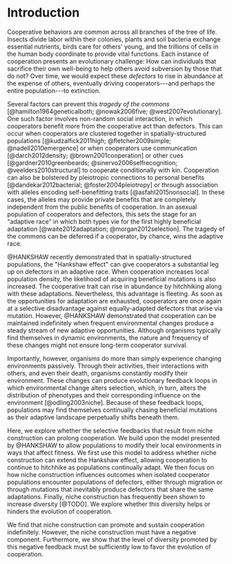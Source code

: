 
# Introduction

Cooperative behaviors are common across all branches of the tree of life.
Insects divide labor within their colonies, plants and soil bacteria exchange essential nutrients, birds care for others' young, and the trillions of cells in the human body coordinate to provide vital functions.
Each instance of cooperation presents an evolutionary challenge: How can individuals that sacrifice their own well-being to help others avoid subversion by those that do not? Over time, we would expect these *defectors* to rise in abundance at the expense of others, eventually driving cooperators---and perhaps the entire population---to extinction.

Several factors can prevent this *tragedy of the commons* [@hamilton1964geneticalboth; @nowak2006five; @west2007evolutionary].
One such factor involves non-random social interaction, in which cooperators benefit more from the cooperative act than defectors.
This can occur when cooperators are clustered together in spatially-structured populations [@kudzalfick2011high; @fletcher2009simple; @nadell2010emergence] or when cooperators use communication [@darch2012density; @brown2001cooperation] or other cues [@gardner2010greenbeards; @sinervo2006selfrecognition; @veelders2010structural] to cooperate conditionally with kin.
Cooperation can also be bolstered by pleiotropic connections to personal benefits [@dandekar2012bacterial; @foster2004pleiotropy] or through association with alleles encoding self-benefitting traits [@asfahl2015nonsocial].
In these cases, the alleles may provide private benefits that are completely independent from the public benefits of cooperation.
In an asexual population of cooperators and defectors, this sets the stage for an "adaptive race" in which both types vie for the first highly beneficial adaptation [@waite2012adaptation; @morgan2012selection].
The tragedy of the commons can be deferred if a cooperator, by chance, wins the adaptive race.

@HANKSHAW recently demonstrated that in spatially-structured populations, the "Hankshaw effect" can give cooperators a substantial leg up on defectors in an adaptive race.
When cooperation increases local population density, the likelihood of acquiring beneficial mutations is also increased.
The cooperative trait can rise in abundance by hitchhiking along with these adaptations.
Nevertheless, this advantage is fleeting.
As soon as the opportunities for adaptation are exhausted, cooperators are once again at a selective disadvantage against equally-adapted defectors that arise via mutation.
However, @HANKSHAW demonstrated that cooperation can be maintained indefinitely when frequent environmental changes produce a steady stream of new adaptive opportunities.
Although organisms typically find themselves in dynamic environments, the nature and frequency of these changes might not ensure long-term cooperator survival.

Importantly, however, organisms do more than simply experience changing environments passively.
Through their activities, their interactions with others, and even their death, organisms constantly modify their environment.
These changes can produce evolutionary feedback loops in which environmental change alters selection, which, in turn, alters the distribution of phenotypes and their corresponding influence on the environment [@odling2003niche].
Because of these feedback loops, populations may find themselves continually chasing beneficial mutations as their adaptive landscape perpetually shifts beneath them.

Here, we explore whether the selective feedbacks that result from niche construction can prolong cooperation.
We build upon the model presented by @HANKSHAW to allow populations to modify their local environments in ways that affect fitness.
We first use this model to address whether niche construction can extend the Hankshaw effect, allowing cooperation to continue to hitchhike as populations continually adapt.
We then focus on how niche construction influences outcomes when isolated cooperator populations encounter populations of defectors, either through migration or through mutations that inevitably produce defectors that share the same adaptations.
Finally, niche construction has frequently been shown to increase diversity [@TODO].
We explore whether this diversity helps or hinders the evolution of cooperation.

We find that niche construction can promote and sustain cooperation indefinitely.
However, the niche construction must have a negative component.
Furthermore, we show that the level of diversity promoted by this negative feedback must be sufficiently low to favor the evolution of cooperation.

